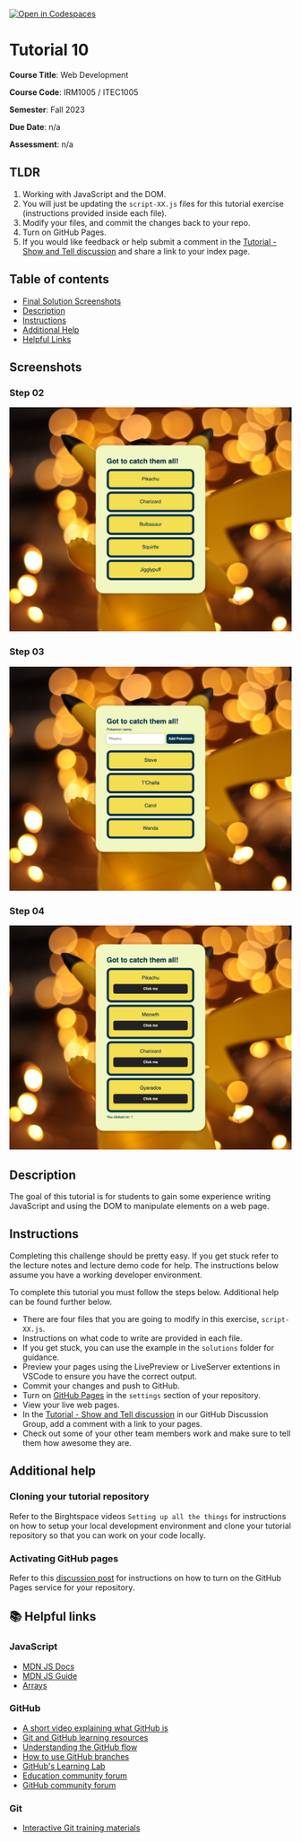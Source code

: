 [![Open in Codespaces](https://classroom.github.com/assets/launch-codespace-7f7980b617ed060a017424585567c406b6ee15c891e84e1186181d67ecf80aa0.svg)](https://classroom.github.com/open-in-codespaces?assignment_repo_id=12906990)
# Tutorial 10

**Course Title**: Web Development

**Course Code**: IRM1005 / ITEC1005

**Semester**: Fall 2023

**Due Date**: n/a

**Assessment**: n/a

## TLDR

1. Working with JavaScript and the DOM.
2. You will just be updating the `script-XX.js` files for this tutorial exercise (instructions provided inside each file).
3. Modify your files, and commit the changes back to your repo.
4. Turn on GitHub Pages.
5. If you would like feedback or help submit a comment in the [Tutorial - Show and Tell discussion](https://github.com/orgs/irm1005-itec1005-fall-2023/discussions/16) and share a link to your index page.

## Table of contents

- [Final Solution Screenshots]()
- [Description](#description)
- [Instructions](#instructions)
- [Additional Help](#additional-help)
- [Helpful Links](#📚-helpful-links)


## Screenshots

### Step 02

![Step 02](./images/screenshots/screenshot-step-02.png)

### Step 03

![Step 03](./images/screenshots/screenshot-step-03.png)

### Step 04

![Step 04](./images/screenshots/screenshot-step-04.png)


## Description

The goal of this tutorial is for students to gain some experience writing JavaScript and using the DOM to manipulate elements on a web page.

## Instructions

Completing this challenge should be pretty easy. If you get stuck refer to the lecture notes and lecture demo code for help. The instructions below assume you have a working developer environment.

To complete this tutorial you must follow the steps below. Additional help can be found further below.

- There are four files that you are going to modify in this exercise, `script-XX.js`.
- Instructions on what code to write are provided in each file.
- If you get stuck, you can use the example in the `solutions` folder for guidance.
- Preview your pages using the LivePreview or LiveServer extentions in VSCode to ensure you have the correct output.
- Commit your changes and push to GitHub.
- Turn on [GitHub Pages](https://github.com/orgs/irm1005-itec1005-fall-2023/discussions/4) in the `settings` section of your repository.
- View your live web pages.
- In the [Tutorial - Show and Tell discussion](https://github.com/orgs/irm1005-itec1005-fall-2023/discussions/16) in our GitHub Discussion Group, add a comment with a link to your pages.
- Check out some of your other team members work and make sure to tell them how awesome they are.

## Additional help

### Cloning your tutorial repository

Refer to the Birghtspace videos `Setting up all the things` for instructions on how to setup your local development environment and clone your tutorial repository so that you can work on your code locally.

### Activating GitHub pages

Refer to this [discussion post](https://github.com/orgs/irm1005-itec1005-fall-2023/discussions/4) for instructions on how to turn on the GitHub Pages service for your repository.

## 📚 Helpful links

### JavaScript

- [MDN JS Docs](https://developer.mozilla.org/en-US/docs/Web/JavaScript)
- [MDN JS Guide](https://developer.mozilla.org/en-US/docs/Web/JavaScript/Guide)
- [Arrays](https://developer.mozilla.org/en-US/docs/Web/JavaScript/Reference/Global_Objects/Array)

### GitHub

- [A short video explaining what GitHub is](https://www.youtube.com/watch?v=w3jLJU7DT5E&feature=youtu.be)
- [Git and GitHub learning resources](https://docs.github.com/en/github/getting-started-with-github/git-and-github-learning-resources)
- [Understanding the GitHub flow](https://guides.github.com/introduction/flow/)
- [How to use GitHub branches](https://www.youtube.com/watch?v=H5GJfcp3p4Q&feature=youtu.be)
- [GitHub's Learning Lab](https://lab.github.com/)
- [Education community forum](https://education.github.community/)
- [GitHub community forum](https://github.community/)

### Git

- [Interactive Git training materials](https://githubtraining.github.io/training-manual/#/01_getting_ready_for_class)
